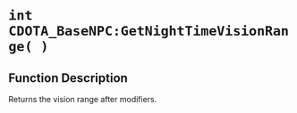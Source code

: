 # `int CDOTA_BaseNPC:GetNightTimeVisionRange( )`
## Function Description
Returns the vision range after modifiers.
